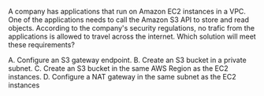 A company has applications that run on Amazon EC2 instances in a VPC. One of the applications needs to call the Amazon S3 API to store and read objects. According to the company's security regulations, no trafic from the applications is allowed to travel across the internet. Which solution will meet these requirements? 

A. Configure an S3 gateway endpoint. 
B. Create an S3 bucket in a private subnet. 
C. Create an S3 bucket in the same AWS Region as the EC2 instances. 
D. Configure a NAT gateway in the same subnet as the EC2 instances
